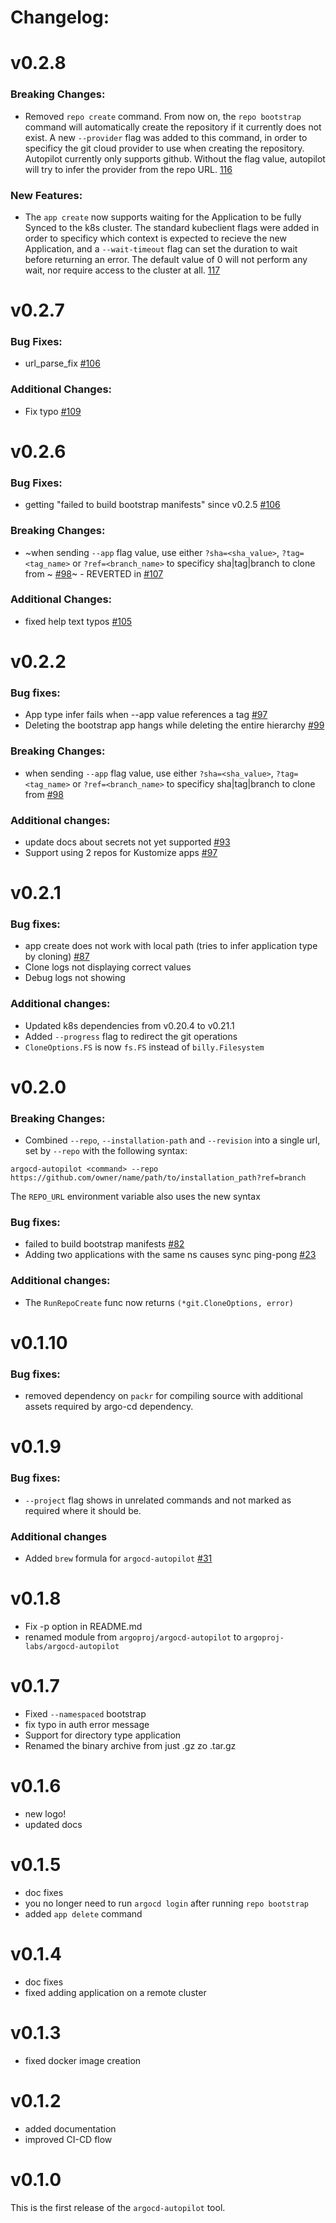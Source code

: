 # Changelog:

# v0.2.8

### Breaking Changes:
* Removed `repo create` command. From now on, the `repo bootstrap` command will automatically create the repository if it currently does not exist. A new `--provider` flag was added to this command, in order to specificy the git cloud provider to use when creating the repository. Autopilot currently only supports github. Without the flag value, autopilot will try to infer the provider from the repo URL. [116](https://github.com/argoproj-labs/argocd-autopilot/pull/116)

### New Features:
* The `app create` now supports waiting for the Application to be fully Synced to the k8s cluster. The standard kubeclient flags were added in order to specificy which context is expected to recieve the new Application, and a `--wait-timeout` flag can set the duration to wait before returning an error. The default value of 0 will not perform any wait, nor require access to the cluster at all. [117](https://github.com/argoproj-labs/argocd-autopilot/pull/117)

# v0.2.7

### Bug Fixes:
* url_parse_fix [#106](https://github.com/argoproj-labs/argocd-autopilot/issues/106)

### Additional Changes:
* Fix typo [#109](https://github.com/argoproj-labs/argocd-autopilot/pull/109)

# v0.2.6

### Bug Fixes:
* getting "failed to build bootstrap manifests" since v0.2.5 [#106](https://github.com/argoproj-labs/argocd-autopilot/issues/106)

### Breaking Changes:
* ~when sending `--app` flag value, use either `?sha=<sha_value>`, `?tag=<tag_name>` or `?ref=<branch_name>` to specificy sha|tag|branch to clone from ~ [#98](https://github.com/argoproj-labs/argocd-autopilot/pull/98)~ - REVERTED in [#107](https://github.com/argoproj-labs/argocd-autopilot/pull/107)

### Additional Changes:
* fixed help text typos [#105](https://github.com/argoproj-labs/argocd-autopilot/pull/105)

# v0.2.2

### Bug fixes:
* App type infer fails when --app value references a tag [#97](https://github.com/argoproj-labs/argocd-autopilot/issues/97)
* Deleting the bootstrap app hangs while deleting the entire hierarchy [#99](https://github.com/argoproj-labs/argocd-autopilot/issues/99)

### Breaking Changes:
* when sending `--app` flag value, use either `?sha=<sha_value>`, `?tag=<tag_name>` or `?ref=<branch_name>` to specificy sha|tag|branch to clone from [#98](https://github.com/argoproj-labs/argocd-autopilot/pull/98)

### Additional changes:
* update docs about secrets not yet supported [#93](https://github.com/argoproj-labs/argocd-autopilot/pull/93)
* Support using 2 repos for Kustomize apps [#97](https://github.com/argoproj-labs/argocd-autopilot/issues/97)

# v0.2.1

### Bug fixes:
* app create does not work with local path (tries to infer application type by cloning) [#87](https://github.com/argoproj-labs/argocd-autopilot/issues/87)
* Clone logs not displaying correct values
* Debug logs not showing

### Additional changes:
* Updated k8s dependencies from v0.20.4 to v0.21.1
* Added `--progress` flag to redirect the git operations
* `CloneOptions.FS` is now `fs.FS` instead of `billy.Filesystem`

# v0.2.0

### Breaking Changes:
* Combined `--repo`, `--installation-path` and `--revision` into a single url, set by `--repo` with the following syntax:  
```
argocd-autopilot <command> --repo https://github.com/owner/name/path/to/installation_path?ref=branch
```
The `REPO_URL` environment variable also uses the new syntax

### Bug fixes:
* failed to build bootstrap manifests [#82](https://github.com/argoproj-labs/argocd-autopilot/issues/82)
* Adding two applications with the same ns causes sync ping-pong [#23](https://github.com/argoproj-labs/argocd-autopilot/issues/23)

### Additional changes:
* The `RunRepoCreate` func now returns `(*git.CloneOptions, error)`

# v0.1.10

### Bug fixes:

* removed dependency on `packr` for compiling source with additional assets required by argo-cd dependency.

# v0.1.9
### Bug fixes:

* `--project` flag shows in unrelated commands and not marked as required where it should be.

### Additional changes

* Added `brew` formula for `argocd-autopilot` [#31](https://github.com/argoproj-labs/argocd-autopilot/issues/31)

# v0.1.8

* Fix -p option in README.md
* renamed module from `argoproj/argocd-autopilot` to `argoproj-labs/argocd-autopilot`
# v0.1.7

* Fixed `--namespaced` bootstrap
* fix typo in auth error message
* Support for directory type application
* Renamed the binary archive from just .gz zo .tar.gz

# v0.1.6
* new logo!
* updated docs
# v0.1.5
* doc fixes
* you no longer need to run `argocd login` after running `repo bootstrap`
* added `app delete` command

# v0.1.4
* doc fixes
* fixed adding application on a remote cluster

# v0.1.3
* fixed docker image creation

# v0.1.2
* added documentation
* improved CI-CD flow

# v0.1.0
This is the first release of the `argocd-autopilot` tool.
